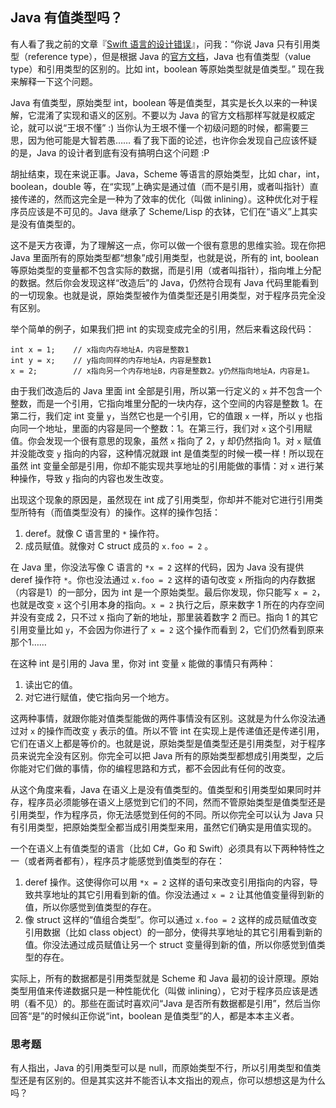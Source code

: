 <div class="inner">
<h2>Java 有值类型吗？</h2>
<p>有人看了我之前的文章『<a href="http://www.yinwang.org/blog-cn/2016/06/06/swift">Swift 语言的设计错误</a>』，问我：“你说 Java 只有引用类型（reference type），但是根据 Java 的<a href="http://docs.oracle.com/javase/tutorial/java/nutsandbolts/datatypes.html">官方文档</a>，Java 也有值类型（value type）和引用类型的区别的。比如 int，boolean 等原始类型就是值类型。” 现在我来解释一下这个问题。</p>
<p>Java 有值类型，原始类型 int，boolean 等是值类型，其实是长久以来的一种误解，它混淆了实现和语义的区别。不要以为 Java 的官方文档那样写就是权威定论，就可以说“王垠不懂” :) 当你认为王垠不懂一个初级问题的时候，都需要三思，因为他可能是大智若愚…… 看了我下面的论述，也许你会发现自己应该怀疑的是，Java 的设计者到底有没有搞明白这个问题 :P</p>
<p>胡扯结束，现在来说正事。Java，Scheme 等语言的原始类型，比如 char，int，boolean，double 等，在“实现”上确实是通过值（而不是引用，或者叫指针）直接传递的，然而这完全是一种为了效率的优化（叫做 inlining）。这种优化对于程序员应该是不可见的。Java 继承了 Scheme/Lisp 的衣钵，它们在“语义”上其实是没有值类型的。</p>
<p>这不是天方夜谭，为了理解这一点，你可以做一个很有意思的思维实验。现在你把 Java 里面所有的原始类型都“想象”成引用类型，也就是说，所有的 int, boolean 等原始类型的变量都不包含实际的数据，而是引用（或者叫指针），指向堆上分配的数据。然后你会发现这样“改造后”的 Java，仍然符合现有 Java 代码里能看到的一切现象。也就是说，原始类型被作为值类型还是引用类型，对于程序员完全没有区别。</p>
<p>举个简单的例子，如果我们把 int 的实现变成完全的引用，然后来看这段代码：</p>
<div class="highlighter-rouge"><div class="highlight"><pre class="highlight"><code>int x = 1;    // x指向内存地址A，内容是整数1
int y = x;    // y指向同样的内存地址A，内容是整数1
x = 2;        // x指向另一个内存地址B，内容是整数2。y仍然指向地址A，内容是1。
</code></pre></div></div>
<p>由于我们改造后的 Java 里面 int 全部是引用，所以第一行定义的 <code class="highlighter-rouge">x</code> 并不包含一个整数，而是一个引用，它指向堆里分配的一块内存，这个空间的内容是整数 1。在第二行，我们定 int 变量 <code class="highlighter-rouge">y</code>，当然它也是一个引用，它的值跟 <code class="highlighter-rouge">x</code> 一样，所以 <code class="highlighter-rouge">y</code> 也指向同一个地址，里面的内容是同一个整数：1。在第三行，我们对 <code class="highlighter-rouge">x</code> 这个引用赋值。你会发现一个很有意思的现象，虽然 <code class="highlighter-rouge">x</code> 指向了 2，<code class="highlighter-rouge">y</code> 却仍然指向 1。对 <code class="highlighter-rouge">x</code> 赋值并没能改变 <code class="highlighter-rouge">y</code> 指向的内容，这种情况就跟 int 是值类型的时候一模一样！所以现在虽然 int 变量全部是引用，你却不能实现共享地址的引用能做的事情：对 <code class="highlighter-rouge">x</code> 进行某种操作，导致 <code class="highlighter-rouge">y</code> 指向的内容也发生改变。</p>
<p>出现这个现象的原因是，虽然现在 int 成了引用类型，你却并不能对它进行引用类型所特有（而值类型没有）的操作。这样的操作包括：</p>
<ol>
<li>deref。就像 C 语言里的 <code class="highlighter-rouge">*</code> 操作符。</li>
<li>成员赋值。就像对 C struct 成员的 <code class="highlighter-rouge">x.foo = 2</code> 。</li>
</ol>
<p>在 Java 里，你没法写像 C 语言的 <code class="highlighter-rouge">*x = 2</code> 这样的代码，因为 Java 没有提供 deref 操作符 <code class="highlighter-rouge">*</code>。你也没法通过 <code class="highlighter-rouge">x.foo = 2</code> 这样的语句改变 <code class="highlighter-rouge">x</code> 所指向的内存数据（内容是1）的一部分，因为 int 是一个原始类型。最后你发现，你只能写 <code class="highlighter-rouge">x = 2</code>，也就是改变 <code class="highlighter-rouge">x</code> 这个引用本身的指向。<code class="highlighter-rouge">x = 2</code> 执行之后，原来数字 1 所在的内存空间并没有变成 2，只不过 x 指向了新的地址，那里装着数字 2 而已。指向 1 的其它引用变量比如 <code class="highlighter-rouge">y</code>，不会因为你进行了 <code class="highlighter-rouge">x = 2</code> 这个操作而看到 2，它们仍然看到原来那个1……</p>
<p>在这种 int 是引用的 Java 里，你对 int 变量 <code class="highlighter-rouge">x</code> 能做的事情只有两种：</p>
<ol>
<li>读出它的值。</li>
<li>对它进行赋值，使它指向另一个地方。</li>
</ol>
<p>这两种事情，就跟你能对值类型能做的两件事情没有区别。这就是为什么你没法通过对 <code class="highlighter-rouge">x</code> 的操作而改变 <code class="highlighter-rouge">y</code> 表示的值。所以不管 int 在实现上是传递值还是传递引用，它们在语义上都是等价的。也就是说，原始类型是值类型还是引用类型，对于程序员来说完全没有区别。你完全可以把 Java 所有的原始类型都想成引用类型，之后你能对它们做的事情，你的编程思路和方式，都不会因此有任何的改变。</p>
<p>从这个角度来看，Java 在语义上是没有值类型的。值类型和引用类型如果同时并存，程序员必须能够在语义上感觉到它们的不同，然而不管原始类型是值类型还是引用类型，作为程序员，你无法感觉到任何的不同。所以你完全可以认为 Java 只有引用类型，把原始类型全都当成引用类型来用，虽然它们确实是用值实现的。</p>
<p>一个在语义上有值类型的语言（比如 C#，Go 和 Swift）必须具有以下两种特性之一（或者两者都有），程序员才能感觉到值类型的存在：</p>
<ol>
<li>deref 操作。这使得你可以用 <code class="highlighter-rouge">*x = 2</code> 这样的语句来改变引用指向的内容，导致共享地址的其它引用看到新的值。你没法通过 <code class="highlighter-rouge">x = 2</code> 让其他值变量得到新的值，所以你感觉到值类型的存在。</li>
<li>像 struct 这样的“值组合类型”。你可以通过 <code class="highlighter-rouge">x.foo = 2</code> 这样的成员赋值改变引用数据（比如 class object）的一部分，使得共享地址的其它引用看到新的值。你没法通过成员赋值让另一个 struct 变量得到新的值，所以你感觉到值类型的存在。</li>
</ol>
<p>实际上，所有的数据都是引用类型就是 Scheme 和 Java 最初的设计原理。原始类型用值来传递数据只是一种性能优化（叫做 inlining），它对于程序员应该是透明（看不见）的。那些在面试时喜欢问“Java 是否所有数据都是引用”，然后当你回答“是”的时候纠正你说“int，boolean 是值类型”的人，都是本本主义者。</p>
<h3 id="思考题">思考题</h3>
<p>有人指出，Java 的引用类型可以是 null，而原始类型不行，所以引用类型和值类型还是有区别的。但是其实这并不能否认本文指出的观点，你可以想想这是为什么吗？</p>
</div>
    